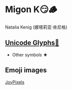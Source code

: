 # Migon K😏🪵
Natalia Kenig (娜塔莉亚·肯尼格)

## [Unicode Glyphs🔣](unicode-glyphs)
- Other symbols ★
## Emoji images
[JoyPixels](images/joypixels)
